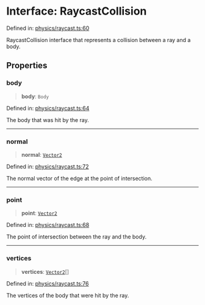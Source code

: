 # Interface: RaycastCollision

Defined in: [physics/raycast.ts:60](https://github.com/Forge-Game-Engine/Forge/blob/5b90130e2e0c679482e3bd31c32cbea9b4cffce1/src/physics/raycast.ts#L60)

RaycastCollision interface that represents a collision between a ray and a body.

## Properties

### body

> **body**: `Body`

Defined in: [physics/raycast.ts:64](https://github.com/Forge-Game-Engine/Forge/blob/5b90130e2e0c679482e3bd31c32cbea9b4cffce1/src/physics/raycast.ts#L64)

The body that was hit by the ray.

***

### normal

> **normal**: [`Vector2`](../classes/Vector2.md)

Defined in: [physics/raycast.ts:72](https://github.com/Forge-Game-Engine/Forge/blob/5b90130e2e0c679482e3bd31c32cbea9b4cffce1/src/physics/raycast.ts#L72)

The normal vector of the edge at the point of intersection.

***

### point

> **point**: [`Vector2`](../classes/Vector2.md)

Defined in: [physics/raycast.ts:68](https://github.com/Forge-Game-Engine/Forge/blob/5b90130e2e0c679482e3bd31c32cbea9b4cffce1/src/physics/raycast.ts#L68)

The point of intersection between the ray and the body.

***

### vertices

> **vertices**: [`Vector2`](../classes/Vector2.md)[]

Defined in: [physics/raycast.ts:76](https://github.com/Forge-Game-Engine/Forge/blob/5b90130e2e0c679482e3bd31c32cbea9b4cffce1/src/physics/raycast.ts#L76)

The vertices of the body that were hit by the ray.
